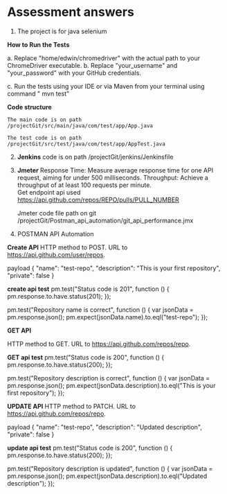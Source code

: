 # Assessment answers

1. The project is for java selenium 

**How to Run the Tests**

   a. Replace "home/edwin/chromedriver" with the actual path to your ChromeDriver executable.
   b.  Replace "your_username" and "your_password" with your GitHub credentials.
    
   c. Run the tests using your IDE or via Maven from your terminal using command " mvn test"
    
  **Code structure**
    
    The main code is on path /projectGit/src/main/java/com/test/app/App.java

    The test code is on path /projectGit/src/test/java/com/test/app/AppTest.java
    
2.    **Jenkins** code is on path  /projectGit/jenkins/Jenkinsfile


3. **Jmeter** 
   Response Time: Measure average response time for one API request, aiming for under 500 milliseconds.
   Throughput: Achieve a throughput of at least 100 requests per minute.  
   Get endpoint api used https://api.github.com/repos/REPO/pulls/PULL_NUMBER
   
   Jmeter code file path on git   /projectGit/Postman_api_automation/git_api_performance.jmx
   
   
4. POSTMAN API Automation

**Create API**
HTTP method to POST.
URL to https://api.github.com/user/repos.

payload
{
  "name": "test-repo",
  "description": "This is your first repository",
  "private": false
}

**create api test**
pm.test("Status code is 201", function () {
  pm.response.to.have.status(201);
});

pm.test("Repository name is correct", function () {
  var jsonData = pm.response.json();
  pm.expect(jsonData.name).to.eql("test-repo");
});

**GET API**

HTTP method to GET.
URL to https://api.github.com/repos/repo.

**GET api test**
pm.test("Status code is 200", function () {
  pm.response.to.have.status(200);
});

pm.test("Repository description is correct", function () {
  var jsonData = pm.response.json();
  pm.expect(jsonData.description).to.eql("This is your first repository");
});


**UPDATE API**
HTTP method to PATCH.
URL to https://api.github.com/repos/repo.

payload
{
  "name": "test-repo",
  "description": "Updated description",
  "private": false
}


**update api test**
pm.test("Status code is 200", function () {
  pm.response.to.have.status(200);
});

pm.test("Repository description is updated", function () {
  var jsonData = pm.response.json();
  pm.expect(jsonData.description).to.eql("Updated description");
});
   

